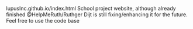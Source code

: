 lupusInc.github.io/index.html
School project website, although already finished @HelpMeRuth/Ruthger Dijt is still fixing/enhancing it for the future.
Feel free to use the code base
